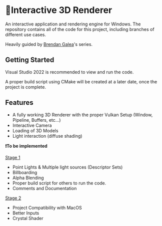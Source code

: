# 🏺Interactive 3D Renderer

An interactive application and rendering engine for Windows. The repository contains all of the code for this project, including branches of different use cases.

Heavily guided by [Brendan Galea](https://www.youtube.com/playlist?list=PL8327DO66nu9qYVKLDmdLW_84-yE4auCR)'s series.

## Getting Started
Visual Studio 2022 is recommended to view and run the code.

A proper build script using CMake will be created at a later date, once the project is complete.

## Features
- A fully working 3D Renderer with the proper Vulkan Setup (Window, Pipeline, Buffers, etc...)
- Interactive Camera
- Loading of 3D Models
- Light interaction (diffuse shading)


**❗To be implemented**

<ins>Stage 1</ins>
- Point Lights & Multiple light sources (Descriptor Sets)
- Billboarding
- Alpha Blending
- Proper build script for others to run the code.
- Comments and Documentation

<ins>Stage 2</ins>
- Project Compatibility with MacOS
- Better Inputs
- Crystal Shader
